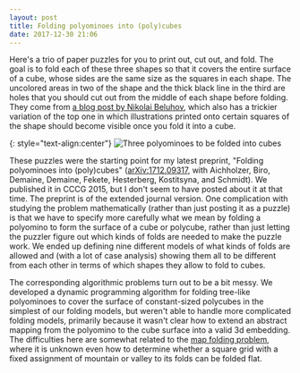 ```yaml
---
layout: post
title: Folding polyominoes into (poly)cubes
date: 2017-12-30 21:06
---
```

Here's a trio of paper puzzles for you to print out, cut out, and fold. The goal is to fold each of these three shapes so that it covers the entire surface of a cube, whose sides are the same size as the squares in each shape. The uncolored areas in two of the shape and the thick black line in the third are holes that you should cut out from the middle of each shape before folding. They come from [a blog post by Nikolai Beluhov](https://nbpuzzles.wordpress.com/2014/06/08/cube-folding/), which also has a trickier variation of the top one in which illustrations printed onto certain squares of the shape should become visible once you fold it into a cube.

{: style="text-align:center"}
![Three polyominoes to be folded into cubes]({{site.baseurl}}/assets/2017/Beluhov-folding-puzzles.png)

These puzzles were the starting point for my latest preprint, "Folding polyominoes into (poly)cubes" ([arXiv:1712.09317](https://arxiv.org/abs/1712.09317), with Aichholzer, Biro, Demaine, Demaine, Fekete, Hesterberg, Kostitsyna, and Schmidt).
We published it in CCCG 2015, but I don't seem to have posted about it at that time. The preprint is of the extended journal version. One complication with studying the problem mathematically (rather than just posting it as a puzzle) is that we have to specify more carefully what we mean by folding a polyomino to form the surface of a cube or polycube, rather than just letting the puzzler figure out which kinds of folds are needed to make the puzzle work. We ended up defining nine different models of what kinds of folds are allowed and (with a lot of case analysis) showing them all to be different from each other in terms of which shapes they allow to fold to cubes.

The corresponding algorithmic problems turn out to be a bit messy. We developed a dynamic programming algorithm for folding tree-like polyominoes to cover the surface of constant-sized polycubes in the simplest of our folding models, but weren't able to handle more complicated folding models, primarily because it wasn't clear how to extend an abstract mapping from the polyomino to the cube surface into a valid 3d embedding. The difficulties here are somewhat related to the [map folding problem](https://en.wikipedia.org/wiki/Map_folding), where it is unknown even how to determine whether a square grid with a fixed assignment of mountain or valley to its folds can be folded flat.